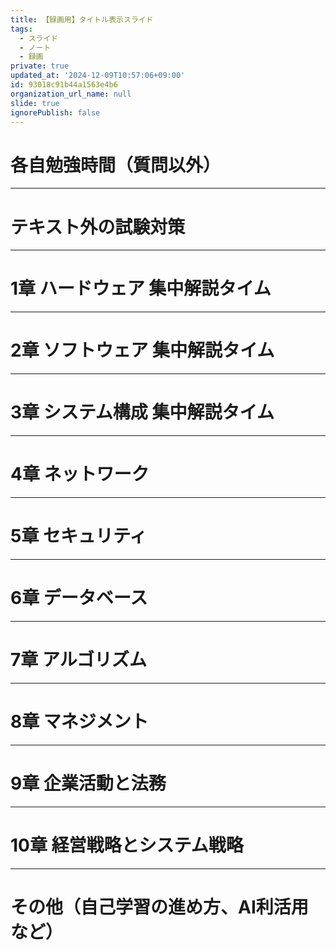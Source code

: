 ```yaml
---
title: 【録画用】タイトル表示スライド
tags:
  - スライド
  - ノート
  - 録画
private: true
updated_at: '2024-12-09T10:57:06+09:00'
id: 93018c91b44a1563e4b6
organization_url_name: null
slide: true
ignorePublish: false
---
```

# 各自勉強時間（質問以外）

---

# テキスト外の試験対策

---

# 1章 ハードウェア 集中解説タイム

---

# 2章 ソフトウェア 集中解説タイム

---

# 3章 システム構成 集中解説タイム

---

# 4章 ネットワーク

---

# 5章 セキュリティ

---

# 6章 データベース

---

# 7章 アルゴリズム

---

# 8章 マネジメント

---

# 9章 企業活動と法務

---

# 10章 経営戦略とシステム戦略

---

# その他（自己学習の進め方、AI利活用など）
